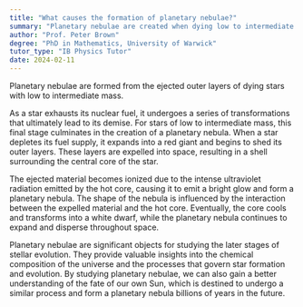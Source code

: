 ```yaml
---
title: "What causes the formation of planetary nebulae?"
summary: "Planetary nebulae are created when dying low to intermediate mass stars eject their outer layers, resulting in these luminous shells of gas and dust."
author: "Prof. Peter Brown"
degree: "PhD in Mathematics, University of Warwick"
tutor_type: "IB Physics Tutor"
date: 2024-02-11
---
```


Planetary nebulae are formed from the ejected outer layers of dying stars with low to intermediate mass.

As a star exhausts its nuclear fuel, it undergoes a series of transformations that ultimately lead to its demise. For stars of low to intermediate mass, this final stage culminates in the creation of a planetary nebula. When a star depletes its fuel supply, it expands into a red giant and begins to shed its outer layers. These layers are expelled into space, resulting in a shell surrounding the central core of the star.

The ejected material becomes ionized due to the intense ultraviolet radiation emitted by the hot core, causing it to emit a bright glow and form a planetary nebula. The shape of the nebula is influenced by the interaction between the expelled material and the hot core. Eventually, the core cools and transforms into a white dwarf, while the planetary nebula continues to expand and disperse throughout space.

Planetary nebulae are significant objects for studying the later stages of stellar evolution. They provide valuable insights into the chemical composition of the universe and the processes that govern star formation and evolution. By studying planetary nebulae, we can also gain a better understanding of the fate of our own Sun, which is destined to undergo a similar process and form a planetary nebula billions of years in the future.
    
